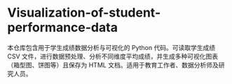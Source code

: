 # Visualization-of-student-performance-data
本仓库包含用于学生成绩数据分析与可视化的 Python 代码。可读取学生成绩 CSV 文件，进行数据预处理、分析不同维度平均成绩，并生成多种可视化图表（箱型图、饼图等）且保存为 HTML 文档。适用于教育工作者、数据分析师及研究人员。
